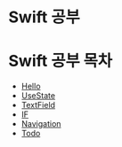 # Swift 공부

# Swift 공부 목차

- [Hello](study1/first/ContentView.swift)
- [UseState](study1/second/UseState.swift)
- [TextField](study1/third/TextField.swift)
- [IF](study1/fourth/If.swift)
- [Navigation](study1/fifth/FirstView.swift)
- [Todo](study/sixth/TodoList.swift)

<!--git add .-->
<!--git commit -m "commit"-->
<!--git push origin main-->
